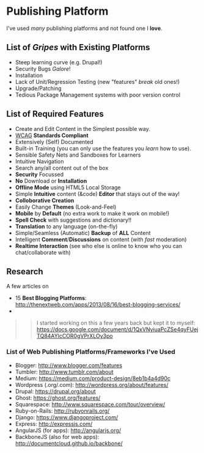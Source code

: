 # Publishing Platform

I've used *many* publishing platforms and not found one I **love**.

## List of *Gripes* with Existing Platforms

- Steep learning curve (e.g. Drupal!)
- Security Bugs *Galore*!
- Installation 
- Lack of Unit/Regression Testing (new "features" *break* old ones!)
- Upgrade/Patching
- Tedious Package Management systems with poor version control




## List of Required Features

- Create and Edit Content in the Simplest possible way.
- [WCAG](http://www.w3.org/TR/WCAG/) **Standards Compliant**
- Extensively (Self) Documented
- Built-in Training (you can only use the features you *learn* how to use).
- Sensible Safety Nets and Sandboxes for Learners
- Intuitive Navigation
- Search any/all content out of the box
- **Security** Focussed
- **No** Download or **Installation**
- **Offline Mode** using HTML5 Local Storage
- Simple **Intuitive** content (&code) **Editor** that stays out of the way!
- **Colloborative Creation**
- Easily Change **Themes** (Look-and-Feel)
- **Mobile** by **Default** (no extra work to make it work on mobile!)
- **Spell Check** with suggestions and dictionary!!
- **Translation** to any language (on-the-fly)
- Simple/Seamless (Automatic) **Backup** of **ALL** Content
- Intelligent **Comment**/**Discussions** on content (with *fast* moderation)
- **Realtime Interaction** (see who else is online to know who you can chat/collaborate with)



## Research

A few articles on 

- 15 **Best Blogging Platforms**: http://thenextweb.com/apps/2013/08/16/best-blogging-services/
- 




>> I started working on this a few years back but kept it to myself:
https://docs.google.com/document/d/1QxVNyiuaPcZSe4qyFUejTQ84AYlcCOR0gVPrXLOy3po

### List of Web Publishing Platforms/Frameworks I've Used

- Blogger: http://www.blogger.com/features
- Tumbler: http://www.tumblr.com/about
- Medium: https://medium.com/product-design/8eb1b4a4d90c
- Wordpress (.org/.com): http://wordpress.org/about/features/
- Drupal: https://drupal.org/about
- Ghost: https://ghost.org/features/
- Squarespace: http://www.squarespace.com/tour/overview/
- Ruby-on-Rails: http://rubyonrails.org/
- Django: https://www.djangoproject.com/
- Express: http://expressjs.com/
- AngularJS (for apps): http://angularjs.org/
- BackboneJS (also for web apps): http://documentcloud.github.io/backbone/